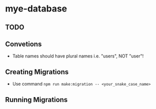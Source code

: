 # mye-database

## TODO

## Convetions

- Table names should have plural names i.e. "users", NOT "user"!

## Creating Migrations

- Use command `npm run make:migration -- <your_snake_case_name>`

## Running Migrations
